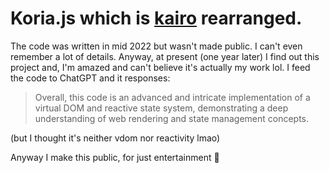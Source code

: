 # Koria.js which is [kairo](https://github.com/3shain/kairo) rearranged.

The code was written in mid 2022 but wasn't made public. I can't even remember a lot of details. Anyway, at present (one year later) I find out this project and, I'm amazed and can't believe it's actually my work lol. I feed the code to ChatGPT and it responses:

> Overall, this code is an advanced and intricate implementation of a virtual DOM and reactive state system, demonstrating a deep understanding of web rendering and state management concepts.

(but I thought it's neither vdom nor reactivity lmao)

Anyway I make this public, for just entertainment 🤣
